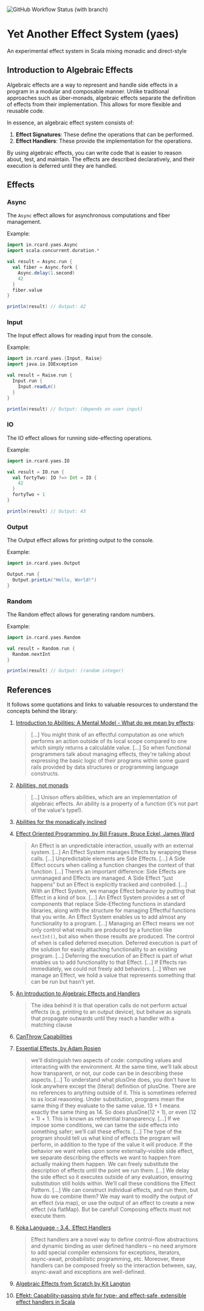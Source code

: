 ![GitHub Workflow Status (with branch)](https://img.shields.io/github/actions/workflow/status/rcardin/yaes/scala.yml?branch=main)

# Yet Another Effect System (yaes)

An experimental effect system in Scala mixing monadic and direct-style

## Introduction to Algebraic Effects

Algebraic effects are a way to represent and handle side effects in a program in a modular and composable manner. Unlike traditional approaches such as über-monads, algebraic effects separate the definition of effects from their implementation. This allows for more flexible and reusable code.

In essence, an algebraic effect system consists of:
1. **Effect Signatures**: These define the operations that can be performed.
2. **Effect Handlers**: These provide the implementation for the operations.

By using algebraic effects, you can write code that is easier to reason about, test, and maintain. The effects are described declaratively, and their execution is deferred until they are handled.

## Effects

### Async

The `Async` effect allows for asynchronous computations and fiber management.

Example:
```scala 3
import in.rcard.yaes.Async
import scala.concurrent.duration.*

val result = Async.run {
  val fiber = Async.fork {
    Async.delay(1.second)
    42
  }
  fiber.value
}

println(result) // Output: 42
```

### Input

The Input effect allows for reading input from the console.

Example:

```scala 3
import in.rcard.yaes.{Input, Raise}
import java.io.IOException

val result = Raise.run {
  Input.run {
    Input.readLn()
  }
}

println(result) // Output: (depends on user input)
```

### IO

The IO effect allows for running side-effecting operations.

Example:
```scala 3
import in.rcard.yaes.IO

val result = IO.run {
  val fortyTwo: IO ?=> Int = IO {
    42
  }
  fortyTwo + 1
}

println(result) // Output: 43
```

### Output

The Output effect allows for printing output to the console.

Example:
```scala 3
import in.rcard.yaes.Output

Output.run {
  Output.printLn("Hello, World!")
}
```

### Random

The Random effect allows for generating random numbers.

Example:
```scala 3
import in.rcard.yaes.Random

val result = Random.run {
  Random.nextInt
}

println(result) // Output: (random integer)
```

## References

It follows some quotations and links to valuable resources to understand the concepts behind the library:

1. [Introduction to Abilities: A Mental Model - What do we mean by effects](https://www.unison-lang.org/docs/fundamentals/abilities/#what-do-we-mean-by-effects):
   > […] You might think of an effectful computation as one which performs an action outside of its local scope compared to one which simply returns a calculable value. […] So when functional programmers talk about managing effects, they're talking about expressing the basic logic of their programs within some guard rails provided by data structures or programming language constructs.

2. [Abilities, not monads](https://softwaremill.com/trying-out-unison-part-3-effects-through-abilities/)
   > […] Unison offers abilities, which are an implementation of algebraic effects. An ability is a property of a function (it's not part of the value's type!).
   
3. [Abilities for the monadically inclined](https://www.unison-lang.org/docs/fundamentals/abilities/for-monadically-inclined/)

4. [Effect Oriented Programming, by Bill Frasure, Bruce Eckel, James Ward](https://effectorientedprogramming.com/)
   > An Effect is an unpredictable interaction, usually with an external system. […] An Effect System manages Effects by wrapping these calls. […] Unpredictable elements are Side Effects. […] A Side Effect occurs when calling a function changes the context of that function. […] There’s an important difference: Side Effects are unmanaged and Effects are managed. A Side Effect “just happens” but an Effect is explicitly tracked and controlled. […] With an Effect System, we manage Effect behavior by putting that Effect in a kind of box. […] An Effect System provides a set of components that replace Side-Effecting functions in standard libraries, along with the structure for managing Effectful functions that you write. An Effect System enables us to add almost any functionality to a program. […] Managing an Effect means we not only control what results are produced by a function like `nextInt()`, but also when those results are produced. The control of when is called deferred execution. Deferred execution is part of the solution for easily attaching functionality to an existing program. […] Deferring the execution of an Effect is part of what enables us to add functionality to that Effect. […] If Effects ran immediately, we could not freely add behaviors. […] When we manage an Effect, we hold a value that represents something that can be run but hasn’t yet.
   
5. [An Introduction to Algebraic Effects and Handlers](https://www.eff-lang.org/handlers-tutorial.pdf)
   > The idea behind it is that operation calls do not perform actual effects (e.g. printing to an output device), but behave as signals that propagate outwards until they reach a handler with a matching clause

6. [CanThrow Capabilities](https://docs.scala-lang.org/scala3/reference/experimental/canthrow.html)

7. [Essential Effects, by Adam Rosien](https://essentialeffects.dev/)
   > we’ll distinguish two aspects of code: computing values and interacting with the environment. At the same time, we’ll talk about how transparent, or not, our code can be in describing these aspects. […] To understand what plusOne does, you don’t have to look anywhere except the (literal) definition of plusOne. There are no references to anything outside of it. This is sometimes referred to as local reasoning. Under substitution, programs mean the same thing if they evaluate to the same value. 13 + 1 means exactly the same thing as 14. So does plusOne(12 + 1), or even (12 + 1) + 1. This is known as referential transparency. […] If we impose some conditions, we can tame the side effects into something safer; we’ll call these effects. […] The type of the program should tell us what kind of effects the program will perform, in addition to the type of the value it will produce. If the behavior we want relies upon some externally-visible side effect, we separate describing the effects we want to happen from actually making them happen. We can freely substitute the description of effects until the point we run them. […] We delay the side effect so it executes outside of any evaluation, ensuring substitution still holds within. We’ll call these conditions the Effect Pattern. […] We can construct individual effects, and run them, but how do we combine them? We may want to modify the output of an effect (via map), or use the output of an effect to create a new effect (via flatMap). But be careful! Composing effects must not execute them.

8. [Koka Language - 3.4. Effect Handlers](https://koka-lang.github.io/koka/doc/book.html#sec-handlers)
   > Effect handlers are a novel way to define control-flow abstractions and dynamic binding as user defined handlers – no need anymore to add special compiler extensions for exceptions, iterators, async-await, probabilistic programming, etc. Moreover, these handlers can be composed freely so the interaction between, say, async-await and exceptions are well-defined.

9. [Algebraic Effects from Scratch by Kit Langton](https://www.youtube.com/watch?v=qPvPdRbTF-E&t=763s)

10. [Effekt: Capability-passing style for type- and effect-safe, extensible effect handlers in Scala](https://www.cambridge.org/core/journals/journal-of-functional-programming/article/effekt-capabilitypassing-style-for-type-and-effectsafe-extensible-effect-handlers-in-scala/A19680B18FB74AD95F8D83BC4B097D4F)